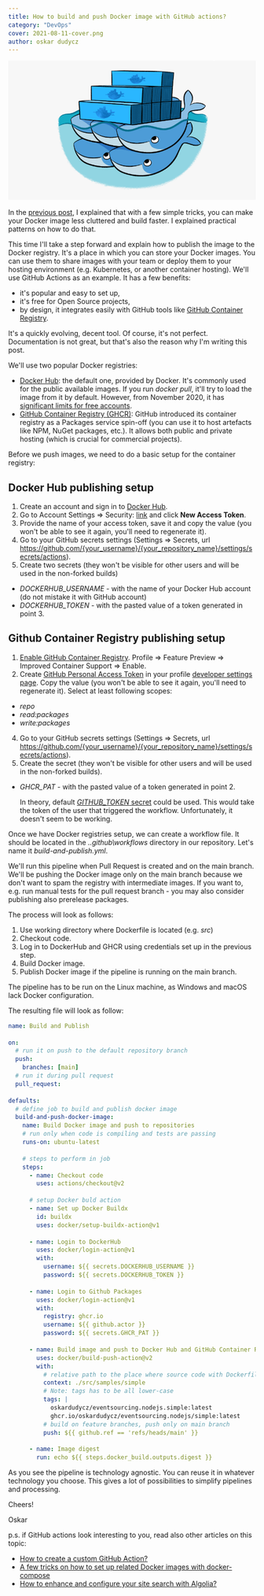 ```yaml
---
title: How to build and push Docker image with GitHub actions?
category: "DevOps"
cover: 2021-08-11-cover.png
author: oskar dudycz
---
```


![cover](2021-08-11-cover.png)

In the [previous post](/en/how_to_buid_an_optimal_docker_image_for_your_application), I explained that with a few simple tricks, you can make your Docker image less cluttered and build faster. I explained practical patterns on how to do that. 

This time I'll take a step forward and explain how to publish the image to the Docker registry. It's a place in which you can store your Docker images. You can use them to share images with your team or deploy them to your hosting environment (e.g. Kubernetes, or another container hosting). We'll use GitHub Actions as an example. It has a few benefits:
- it's popular and easy to set up,
- it's free for Open Source projects,
- by design, it integrates easily with GitHub tools like [GitHub Container Registry](https://github.com/features/packages).

It's a quickly evolving, decent tool. Of course, it's not perfect. Documentation is not great, but that's also the reason why I'm writing this post.

We'll use two popular Docker registries:
- [Docker Hub](https://hub.docker.com/): the default one, provided by Docker. It's commonly used for the public available images. If you run _docker pull_, it'll try to load the image from it by default. However, from November 2020, it has [significant limits for free accounts](https://www.docker.com/blog/docker-hub-image-retention-policy-delayed-and-subscription-updates/).
- [GitHub Container Registry (GHCR)](https://github.com/features/packages): GitHub introduced its container registry as a Packages service spin-off (you can use it to host artefacts like NPM, NuGet packages, etc.). It allows both public and private hosting (which is crucial for commercial projects).

Before we push images, we need to do a basic setup for the container registry:

## Docker Hub publishing setup

1. Create an account and sign in to [Docker Hub](https://hub.docker.com).
2. Go to Account Settings => Security: [link](https://hub.docker.com/settings/security) and click **New Access Token**.
3. Provide the name of your access token, save it and copy the value (you won't be able to see it again, you'll need to regenerate it).
4. Go to your GitHub secrets settings (Settings => Secrets, url https://github.com/{your_username}/{your_repository_name}/settings/secrets/actions).
5. Create two secrets (they won't be visible for other users and will be used in the non-forked builds)
- *DOCKERHUB_USERNAME* - with the name of your Docker Hub account (do not mistake it with GitHub account)
- *DOCKERHUB_TOKEN* - with the pasted value of a token generated in point 3.

## Github Container Registry publishing setup

1. [Enable GitHub Container Registry](https://docs.github.com/en/packages/guides/enabling-improved-container-support). Profile => Feature Preview => Improved Container Support => Enable.
2. Create [GitHub Personal Access Token](https://docs.github.com/en/github/authenticating-to-github/creating-a-personal-access-token) in your profile [developer settings page](https://github.com/settings/tokens). Copy the value (you won't be able to see it again, you'll need to regenerate it). Select at least following scopes:
- _repo_
- _read:packages_
- _write:packages_
4. Go to your GitHub secrets settings (Settings => Secrets, url https://github.com/{your_username}/{your_repository_name}/settings/secrets/actions).
5. Create the secret (they won't be visible for other users and will be used in the non-forked builds). 
- *GHCR_PAT* - with the pasted value of a token generated in point 2.
    
  In theory, default [*GITHUB_TOKEN* secret](https://docs.github.com/en/actions/reference/authentication-in-a-workflow#about-the-github_token-secret) could be used. This would take the token of the user that triggered the workflow. Unfortunately, it doesn't seem to be working.

Once we have Docker registries setup, we can create a workflow file. It should be located in the _.\.github\workflows_ directory in our repository. Let's name it _build-and-publish.yml_.

We'll run this pipeline when Pull Request is created and on the main branch. We'll be pushing the Docker image only on the main branch because we don't want to spam the registry with intermediate images. If you want to, e.g. run manual tests for the pull request branch - you may also consider publishing also prerelease packages. 

The process will look as follows:
1. Use working directory where Dockerfile is located (e.g. _src_)
1. Checkout code.
2. Log in to DockerHub and GHCR using credentials set up in the previous step.
3. Build Docker image.
4. Publish Docker image if the pipeline is running on the main branch.

The pipeline has to be run on the Linux machine, as Windows and macOS lack Docker configuration.

The resulting file will look as follow:

```yml
name: Build and Publish

on:
  # run it on push to the default repository branch
  push:
    branches: [main]
  # run it during pull request
  pull_request:

defaults:
  # define job to build and publish docker image
  build-and-push-docker-image:
    name: Build Docker image and push to repositories
    # run only when code is compiling and tests are passing
    runs-on: ubuntu-latest

    # steps to perform in job
    steps:
      - name: Checkout code
        uses: actions/checkout@v2

      # setup Docker buld action
      - name: Set up Docker Buildx
        id: buildx
        uses: docker/setup-buildx-action@v1

      - name: Login to DockerHub
        uses: docker/login-action@v1
        with:
          username: ${{ secrets.DOCKERHUB_USERNAME }}
          password: ${{ secrets.DOCKERHUB_TOKEN }}

      - name: Login to Github Packages
        uses: docker/login-action@v1
        with:
          registry: ghcr.io
          username: ${{ github.actor }}
          password: ${{ secrets.GHCR_PAT }}
      
      - name: Build image and push to Docker Hub and GitHub Container Registry
        uses: docker/build-push-action@v2
        with:
          # relative path to the place where source code with Dockerfile is located
          context: ./src/samples/simple
          # Note: tags has to be all lower-case
          tags: |
            oskardudycz/eventsourcing.nodejs.simple:latest 
            ghcr.io/oskardudycz/eventsourcing.nodejs/simple:latest
          # build on feature branches, push only on main branch
          push: ${{ github.ref == 'refs/heads/main' }}

      - name: Image digest
        run: echo ${{ steps.docker_build.outputs.digest }}
```

As you see the pipeline is technology agnostic. You can reuse it in whatever technology you choose. This gives a lot of possibilities to simplify pipelines and processing.

Cheers!

Oskar

p.s. if GitHub actions look interesting to you, read also other articles on this topic:
- [How to create a custom GitHub Action?](/en/how_to_create_a_custom_github_action/)
- [A few tricks on how to set up related Docker images with docker-compose](/en/tricks_on_how_to_set_up_related_docker_images/)
- [How to enhance and configure your site search with Algolia?](/en/how_to_configure_algolia_for_your_site_search/)